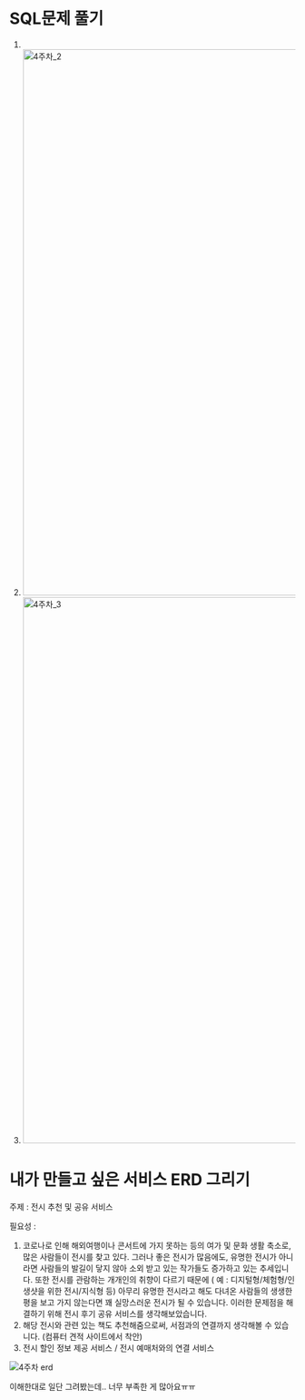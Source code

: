 # SQL문제 풀기
1)
2) <img width="960" alt="4주차_2" src="https://user-images.githubusercontent.com/81062189/117550814-49c54e00-b07d-11eb-818c-da00facbe894.png">
3) <img width="960" alt="4주차_3" src="https://user-images.githubusercontent.com/81062189/117550822-56e23d00-b07d-11eb-8192-ff0e6e1e65bc.png">


# 내가 만들고 싶은 서비스 ERD 그리기

주제 : 전시 추천 및 공유 서비스

필요성 :
1) 코로나로 인해 해외여행이나 콘서트에 가지 못하는 등의 여가 및 문화 생활 축소로, 많은 사람들이 전시를 찾고 있다. 그러나 좋은 전시가 많음에도, 유명한 전시가 아니라면 사람들의 발길이 닿지 않아 소외   받고 있는 작가들도 증가하고 있는 추세입니다. 또한 전시를 관람하는 개개인의 취향이 다르기 때문에 ( 예 : 디지털형/체험형/인생샷을 위한 전시/지식형 등) 아무리 유명한 전시라고 해도 다녀온 사람들의 
  생생한 평을 보고 가지 않는다면 꽤 실망스러운 전시가 될 수 있습니다. 이러한 문제점을 해결하기 위해 전시 후기 공유 서비스를 생각해보았습니다. 
2) 해당 전시와 관련 있는 책도 추천해줌으로써, 서점과의 연결까지 생각해볼 수 있습니다. (컴퓨터 견적 사이트에서 착안)
3) 전시 할인 정보 제공 서비스 / 전시 예매처와의 연결 서비스

![4주차 erd](https://user-images.githubusercontent.com/81062189/117550837-76796580-b07d-11eb-981e-a9c921b8615e.jpg)

이해한대로 일단 그려봤는데.. 너무 부족한 게 많아요ㅠㅠ 
